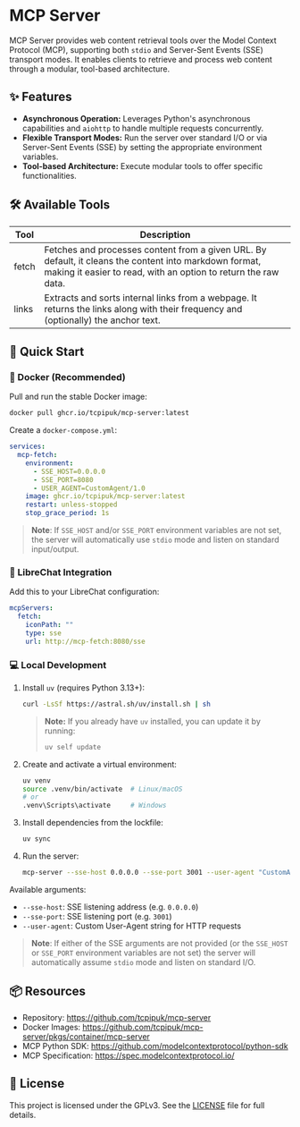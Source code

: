 # MCP Server

MCP Server provides web content retrieval tools over the Model Context Protocol (MCP), supporting
both `stdio` and Server-Sent Events (SSE) transport modes. It enables clients to retrieve and
process web content through a modular, tool-based architecture.

## ✨ Features

- **Asynchronous Operation:** Leverages Python's asynchronous capabilities and `aiohttp` to handle
  multiple requests concurrently.
- **Flexible Transport Modes:** Run the server over standard I/O or via Server-Sent Events (SSE) by
  setting the appropriate environment variables.
- **Tool-based Architecture:** Execute modular tools to offer specific functionalities.

## 🛠️ Available Tools

| Tool  | Description |
|-------|-------------|
| fetch | Fetches and processes content from a given URL. By default, it cleans the content into markdown format, making it easier to read, with an option to return the raw data. |
| links | Extracts and sorts internal links from a webpage. It returns the links along with their frequency and (optionally) the anchor text. |

## 🚀 Quick Start

### 🐋 Docker (Recommended)

Pull and run the stable Docker image:

```bash
docker pull ghcr.io/tcpipuk/mcp-server:latest
```

Create a `docker-compose.yml`:

```yaml:docker-compose.yml
services:
  mcp-fetch:
    environment:
      - SSE_HOST=0.0.0.0
      - SSE_PORT=8080
      - USER_AGENT=CustomAgent/1.0
    image: ghcr.io/tcpipuk/mcp-server:latest
    restart: unless-stopped
    stop_grace_period: 1s
```

> **Note**: If `SSE_HOST` and/or `SSE_PORT` environment variables are not set, the server will
> automatically use `stdio` mode and listen on standard input/output.

### 🔗 LibreChat Integration

Add this to your LibreChat configuration:

```yaml:librechat.yaml
mcpServers:
  fetch:
    iconPath: ""
    type: sse
    url: http://mcp-fetch:8080/sse
```

### 💻 Local Development

1. Install `uv` (requires Python 3.13+):

   ```bash
   curl -LsSf https://astral.sh/uv/install.sh | sh
   ```

   > **Note:** If you already have `uv` installed, you can update it by running:
   >
   > ```bash
   > uv self update
   > ```

2. Create and activate a virtual environment:

   ```bash
   uv venv
   source .venv/bin/activate  # Linux/macOS
   # or
   .venv\Scripts\activate     # Windows
   ```

3. Install dependencies from the lockfile:

   ```bash
   uv sync
   ```

4. Run the server:

   ```bash
   mcp-server --sse-host 0.0.0.0 --sse-port 3001 --user-agent "CustomAgent/1.0"
   ```

Available arguments:

- `--sse-host`: SSE listening address (e.g. `0.0.0.0`)
- `--sse-port`: SSE listening port (e.g. `3001`)
- `--user-agent`: Custom User-Agent string for HTTP requests

> **Note**: If either of the SSE arguments are not provided (or the `SSE_HOST` or `SSE_PORT`
> environment variables are not set) the server will automatically assume `stdio` mode and
> listen on standard I/O.

## 📦 Resources

- Repository: <https://github.com/tcpipuk/mcp-server>
- Docker Images: <https://github.com/tcpipuk/mcp-server/pkgs/container/mcp-server>
- MCP Python SDK: <https://github.com/modelcontextprotocol/python-sdk>
- MCP Specification: <https://spec.modelcontextprotocol.io/>

## 📄 License

This project is licensed under the GPLv3. See the [LICENSE](LICENSE) file for full details.
